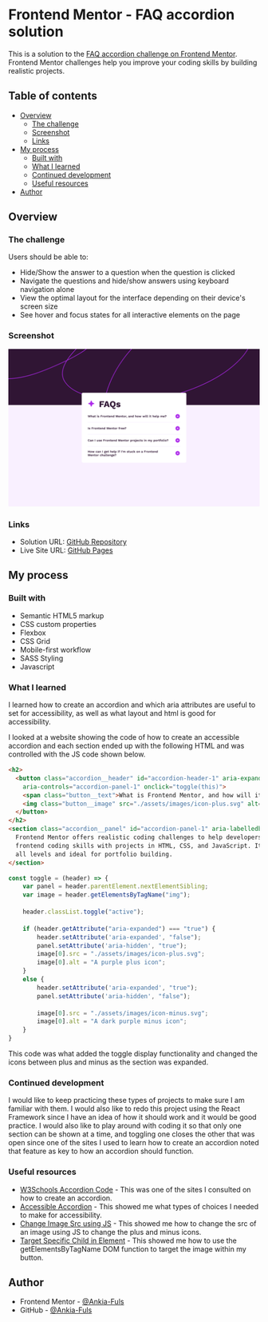 # Frontend Mentor - FAQ accordion solution

This is a solution to the [FAQ accordion challenge on Frontend Mentor](https://www.frontendmentor.io/challenges/faq-accordion-wyfFdeBwBz). Frontend Mentor challenges help you improve your coding skills by building realistic projects. 

## Table of contents

- [Overview](#overview)
  - [The challenge](#the-challenge)
  - [Screenshot](#screenshot)
  - [Links](#links)
- [My process](#my-process)
  - [Built with](#built-with)
  - [What I learned](#what-i-learned)
  - [Continued development](#continued-development)
  - [Useful resources](#useful-resources)
- [Author](#author)

## Overview

### The challenge

Users should be able to:

- Hide/Show the answer to a question when the question is clicked
- Navigate the questions and hide/show answers using keyboard navigation alone
- View the optimal layout for the interface depending on their device's screen size
- See hover and focus states for all interactive elements on the page

### Screenshot

![Screenshot of completed project](./design/Screenshot%20Completed%20Frontend%20Mentor%20FAQ%20accordion.png)

### Links

- Solution URL: [GitHub Repository](https://github.com/Ankia-Fuls/fem-faq-accordion)
- Live Site URL: [GitHub Pages](https://ankia-fuls.github.io/fem-faq-accordion/)

## My process

### Built with

- Semantic HTML5 markup
- CSS custom properties
- Flexbox
- CSS Grid
- Mobile-first workflow
- SASS Styling
- Javascript

### What I learned

I learned how to create an accordion and which aria attributes are useful to set for accessibility, as well as what layout and html is good for accessibility.

I looked at a website showing the code of how to create an accessible accordion and each section ended up with the following HTML and was controlled with the JS code shown below.

```html
<h2>
  <button class="accordion__header" id="accordion-header-1" aria-expanded="false"
    aria-controls="accordion-panel-1" onclick="toggle(this)">
    <span class="button__text">What is Frontend Mentor, and how will it help me?</span>
    <img class="button__image" src="./assets/images/icon-plus.svg" alt="A purple plus icon" aria-hidden="true" />
  </button>
</h2>
<section class="accordion__panel" id="accordion-panel-1" aria-labelledby="accordion-header-1" aria-hidden="true">
  Frontend Mentor offers realistic coding challenges to help developers improve their
  frontend coding skills with projects in HTML, CSS, and JavaScript. It's suitable for
  all levels and ideal for portfolio building.
</section>
```

```js
const toggle = (header) => {
    var panel = header.parentElement.nextElementSibling;
    var image = header.getElementsByTagName("img");

    header.classList.toggle("active");

    if (header.getAttribute("aria-expanded") === "true") {
        header.setAttribute('aria-expanded', "false");
        panel.setAttribute('aria-hidden', "true");
        image[0].src = "./assets/images/icon-plus.svg";
        image[0].alt = "A purple plus icon";
    }
    else {
        header.setAttribute('aria-expanded', "true");
        panel.setAttribute('aria-hidden', "false");

        image[0].src = "./assets/images/icon-minus.svg";
        image[0].alt = "A dark purple minus icon";
    }
}
```

This code was what added the toggle display functionality and changed the icons between plus and minus as the section was expanded.

### Continued development

I would like to keep practicing these types of projects to make sure I am familiar with them. I would also like to redo this project using the React Framework since I have an idea of how it should work and it would be good practice. I would also like to play around with coding it so that only one section can be shown at a time, and toggling one closes the other that was open since one of the sites I used to learn how to create an accordion noted that feature as key to how an accordion should function.

### Useful resources

- [W3Schools Accordion Code](https://www.w3schools.com/howto/howto_js_accordion.asp) - This was one of the sites I consulted on how to create an accordion.
- [Accessible Accordion](https://www.aditus.io/patterns/accordion/) - This showed me what types of choices I needed to make for accessibility.
- [Change Image Src using JS](https://stackoverflow.com/questions/32142290/how-to-change-image-src-in-a-div-with-javascript) - This showed me how to change the src of an image using JS to change the plus and minus icons.
- [Target Specific Child in Element](https://stackoverflow.com/questions/24596091/javascript-targeting-child-elements-in-a-id) - This showed me how to use the getElementsByTagName DOM function to target the image within my button.

## Author

- Frontend Mentor - [@Ankia-Fuls](https://www.frontendmentor.io/profile/Ankia-Fuls)
- GitHub - [@Ankia-Fuls](https://github.com/Ankia-Fuls)